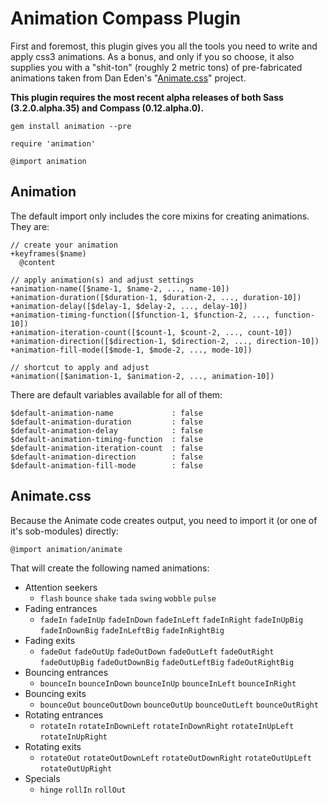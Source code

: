 Animation Compass Plugin
========================

First and foremost, this plugin gives you all the tools you need to write and apply css3 animations. As a bonus, and only if you so choose, it also supplies you with a "shit-ton" (roughly 2 metric tons) of pre-fabricated animations taken from Dan Eden's "[Animate.css](http://daneden.me/animate/)" project.

**This plugin requires the most recent alpha releases of both Sass (3.2.0.alpha.35) and Compass (0.12.alpha.0).**

    gem install animation --pre

    require 'animation'

    @import animation

## Animation

The default import only includes the core mixins for creating animations. They are:

    // create your animation
    +keyframes($name)
      @content

    // apply animation(s) and adjust settings
    +animation-name([$name-1, $name-2, ..., name-10])
    +animation-duration([$duration-1, $duration-2, ..., duration-10])
    +animation-delay([$delay-1, $delay-2, ..., delay-10])
    +animation-timing-function([$function-1, $function-2, ..., function-10])
    +animation-iteration-count([$count-1, $count-2, ..., count-10])
    +animation-direction([$direction-1, $direction-2, ..., direction-10])
    +animation-fill-mode([$mode-1, $mode-2, ..., mode-10])

    // shortcut to apply and adjust
    +animation([$animation-1, $animation-2, ..., animation-10])

There are default variables available for all of them:

    $default-animation-name             : false
    $default-animation-duration         : false
    $default-animation-delay            : false
    $default-animation-timing-function  : false
    $default-animation-iteration-count  : false
    $default-animation-direction        : false
    $default-animation-fill-mode        : false

## Animate.css

Because the Animate code creates output, you need to import it (or one of it's sob-modules) directly:

    @import animation/animate

That will create the following named animations:

* Attention seekers
  - `flash` `bounce` `shake` `tada` `swing` `wobble` `pulse`
* Fading entrances
  - `fadeIn` `fadeInUp` `fadeInDown` `fadeInLeft` `fadeInRight` `fadeInUpBig` `fadeInDownBig` `fadeInLeftBig` `fadeInRightBig`
* Fading exits
  - `fadeOut` `fadeOutUp` `fadeOutDown` `fadeOutLeft` `fadeOutRight` `fadeOutUpBig` `fadeOutDownBig` `fadeOutLeftBig` `fadeOutRightBig`
* Bouncing entrances
  - `bounceIn` `bounceInDown` `bounceInUp` `bounceInLeft` `bounceInRight`
* Bouncing exits
  - `bounceOut` `bounceOutDown` `bounceOutUp` `bounceOutLeft` `bounceOutRight`
* Rotating entrances
  - `rotateIn` `rotateInDownLeft` `rotateInDownRight` `rotateInUpLeft` `rotateInUpRight`
* Rotating exits
  - `rotateOut` `rotateOutDownLeft` `rotateOutDownRight` `rotateOutUpLeft` `rotateOutUpRight`
* Specials
  - `hinge` `rollIn` `rollOut`
